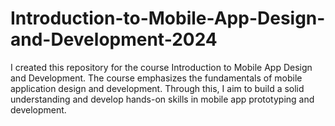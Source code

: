 # Introduction-to-Mobile-App-Design-and-Development-2024
I created this repository for the course Introduction to Mobile App Design and Development. The course emphasizes the fundamentals of mobile application design and development. Through this, I aim to build a solid understanding and develop hands-on skills in mobile app prototyping and development.
